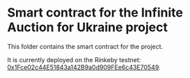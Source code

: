 # Smart contract for the Infinite Auction for Ukraine project

This folder contains the smart contract for the project.

It is currently deployed on the Rinkeby testnet: [0x1Fce02c44E51843a142B9a0d909FEe6c43E70549](https://rinkeby.etherscan.io/address/0x1Fce02c44E51843a142B9a0d909FEe6c43E70549).
